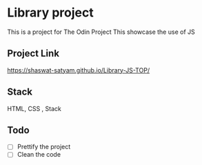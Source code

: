 # Library project
This is a project for The Odin Project
This showcase the use of JS 

## Project Link 
https://shaswat-satyam.github.io/Library-JS-TOP/

## Stack
HTML, CSS , Stack
## Todo
- [ ] Prettify the project
- [ ] Clean the code
